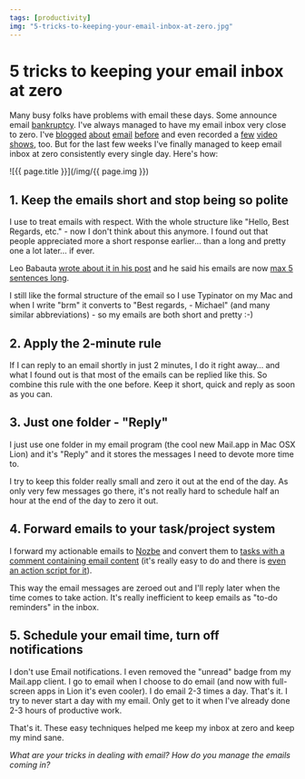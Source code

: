 ```yaml
---
tags: [productivity]
img: "5-tricks-to-keeping-your-email-inbox-at-zero.jpg"
---
```


# 5 tricks to keeping your email inbox at zero


Many busy folks have problems with email these days. Some announce email [bankruptcy](http://www.avc.com/a_vc/2011/07/forced-email-bankruptcy.html). I've always managed to have my email inbox very close to zero. I've [blogged](http://michaelnozbe.com/how-many-emails-are-you-not-receiving) [about](http://michaelnozbe.com/clearing-pile-of-email-after-business-trip) [email](http://michaelnozbe.com/handling-email-on-business-trips) [before](http://www.MichaelNozbe.com/tag/email) and even recorded a [few](http://www.productivefirm.com/2008/10/my-simple-email-setup-with-imap/) [video](http://www.productivefirm.com/2008/08/processing-email-to-zero/) [shows](http://www.productivefirm.com/2008/07/get-a-life-outside-of-email/), too. But for the last few weeks I've finally managed to keep email inbox at zero consistently every single day. Here's how:

<!--More-->

![{{ page.title }}](/img/{{ page.img }})

## 1. Keep the emails short and stop being so polite

I use to treat emails with respect. With the whole structure like "Hello, Best Regards, etc." - now I don't think about this anymore. I found out that people appreciated more a short response earlier… than a long and pretty one a lot later… if ever.

Leo Babauta [wrote about it in his post](http://zenhabits.net/snore/) and he said his emails are now [max 5 sentences long](http://five.sentenc.es/).

I still like the formal structure of the email so I use Typinator on my Mac and when I write "brm" it converts to "Best regards, - Michael" (and many similar abbreviations) - so my emails are both short and pretty :-)

## 2. Apply the 2-minute rule

If I can reply to an email shortly in just 2 minutes, I do it right away… and what I found out is that most of the emails can be replied like this. So combine this rule with the one before. Keep it short, quick and reply as soon as you can.

## 3. Just one folder - "Reply"

I just use one folder in my email program (the cool new Mail.app in Mac OSX Lion) and it's "Reply" and it stores the messages I need to devote more time to.

I try to keep this folder really small and zero it out at the end of the day. As only very few messages go there, it's not really hard to schedule half an hour at the end of the day to zero it out.

## 4. Forward emails to your task/project system

I forward my actionable emails to [Nozbe][n] and convert them to [tasks with a comment containing email content](http://www.nozbe.com/gtd/blog/post-42d65ee/send_actions_with_comments_from_email_straight_to_nozbe) (it's really easy to do and there is [even an action script for it](http://www.nozbe.com/gtd/blog/post-fb26c3c/integrate_nozbe_with_gmail_and_mac_s_mailapp_and_osx_thanks_to_a_bookmarklet_and_applescripts)).

This way the email messages are zeroed out and I'll reply later when the time comes to take action. It's really inefficient to keep emails as "to-do reminders" in the inbox.

## 5. Schedule your email time, turn off notifications

I don't use Email notifications. I even removed the "unread" badge from my Mail.app client. I go to email when I choose to do email (and now with full-screen apps in Lion it's even cooler). I do email 2-3 times a day. That's it. I try to never start a day with my email. Only get to it when I've already done 2-3 hours of productive work.

That's it. These easy techniques helped me keep my inbox at zero and keep my mind sane.

_What are your tricks in dealing with email? How do you manage the emails coming in?_

  


  
  
  
 

  



[n]: https://michael.gratis/nozbe